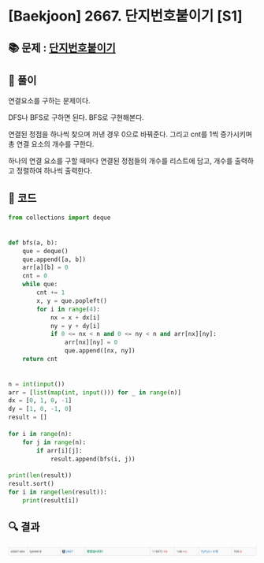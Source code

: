 # [Baekjoon] 2667. 단지번호붙이기 [S1]

## 📚 문제 : [단지번호붙이기](https://www.acmicpc.net/problem/2667)

## 📖 풀이

연결요소를 구하는 문제이다.

DFS나 BFS로 구하면 된다. BFS로 구현해본다.

연결된 정점을 하나씩 찾으며 꺼낸 경우 0으로 바꿔준다. 그리고 cnt를 1씩 증가시키며 총 연결 요소의 개수를 구한다.

하나의 연결 요소를 구할 때마다 연결된 정점들의 개수를 리스트에 담고, 개수를 출력하고 정렬하여 하나씩 출력한다.

## 📒 코드

```python
from collections import deque


def bfs(a, b):
    que = deque()
    que.append([a, b])
    arr[a][b] = 0
    cnt = 0
    while que:
        cnt += 1
        x, y = que.popleft()
        for i in range(4):
            nx = x + dx[i]
            ny = y + dy[i]
            if 0 <= nx < n and 0 <= ny < n and arr[nx][ny]:
                arr[nx][ny] = 0
                que.append([nx, ny])
    return cnt


n = int(input())
arr = [list(map(int, input())) for _ in range(n)]
dx = [0, 1, 0, -1]
dy = [1, 0, -1, 0]
result = []

for i in range(n):
    for j in range(n):
        if arr[i][j]:
            result.append(bfs(i, j))

print(len(result))
result.sort()
for i in range(len(result)):
    print(result[i])
```

## 🔍 결과

![image-20220528235650016](README.assets/image-20220528235650016.png)